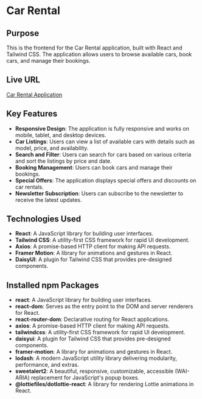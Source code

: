 # Car Rental

## Purpose
This is the frontend for the Car Rental application, built with React and Tailwind CSS. The application allows users to browse available cars, book cars, and manage their bookings.

## Live URL
[Car Rental Application](https://assignment11pro.web.app/)

## Key Features

- **Responsive Design**: The application is fully responsive and works on mobile, tablet, and desktop devices.
- **Car Listings**: Users can view a list of available cars with details such as model, price, and availability.
- **Search and Filter**: Users can search for cars based on various criteria and sort the listings by price and date.
- **Booking Management**: Users can book cars and manage their bookings.
- **Special Offers**: The application displays special offers and discounts on car rentals.
- **Newsletter Subscription**: Users can subscribe to the newsletter to receive the latest updates.

## Technologies Used

- **React**: A JavaScript library for building user interfaces.
- **Tailwind CSS**: A utility-first CSS framework for rapid UI development.
- **Axios**: A promise-based HTTP client for making API requests.
- **Framer Motion**: A library for animations and gestures in React.
- **DaisyUI**: A plugin for Tailwind CSS that provides pre-designed components.

## Installed npm Packages

- **react**: A JavaScript library for building user interfaces.
- **react-dom**: Serves as the entry point to the DOM and server renderers for React.
- **react-router-dom**: Declarative routing for React applications.
- **axios**: A promise-based HTTP client for making API requests.
- **tailwindcss**: A utility-first CSS framework for rapid UI development.
- **daisyui**: A plugin for Tailwind CSS that provides pre-designed components.
- **framer-motion**: A library for animations and gestures in React.
- **lodash**: A modern JavaScript utility library delivering modularity, performance, and extras.
- **sweetalert2**: A beautiful, responsive, customizable, accessible (WAI-ARIA) replacement for JavaScript's popup boxes.
- **@lottiefiles/dotlottie-react**: A library for rendering Lottie animations in React.
